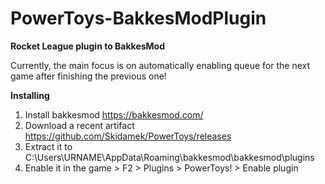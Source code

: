 # PowerToys-BakkesModPlugin

**Rocket League plugin to BakkesMod**

Currently, the main focus is on automatically enabling queue for the next game after finishing the previous one!

**Installing**

1. Install bakkesmod https://bakkesmod.com/
2. Download a recent artifact https://github.com/Skidamek/PowerToys/releases
3. Extract it to C:\Users\URNAME\AppData\Roaming\bakkesmod\bakkesmod\plugins
4. Enable it in the game > F2 > Plugins > PowerToys! > Enable plugin

